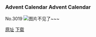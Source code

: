 ### Advent Calendar Advent Calendar
No.3019
![图片不见了~~~](https://imgs.xkcd.com/comics/advent_calendar_advent_calendar.png)

[原址](https://xkcd.com//3019) [下载](https://imgs.xkcd.com/comics/advent_calendar_advent_calendar.png)

